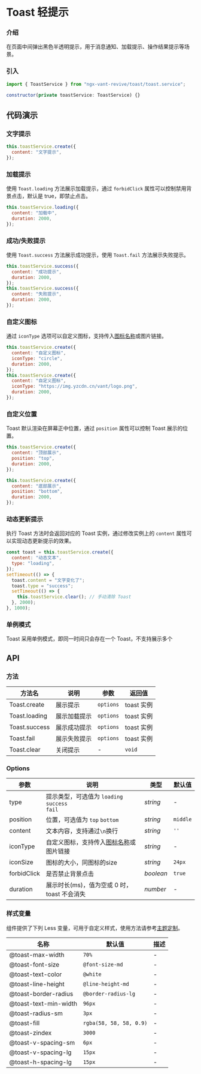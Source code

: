 # Toast 轻提示

### 介绍

在页面中间弹出黑色半透明提示，用于消息通知、加载提示、操作结果提示等场景。

### 引入

```js
import { ToastService } from "ngx-vant-revive/toast/toast.service";

constructor(private toastService: ToastService) {}
```

## 代码演示

### 文字提示

```js
this.toastService.create({
  content: "文字提示",
});
```

### 加载提示

使用 `Toast.loading` 方法展示加载提示，通过 `forbidClick` 属性可以控制禁用背景点击，默认是 true，即禁止点击。

```js
this.toastService.loading({
  content: "加载中",
  duration: 2000,
});
```

### 成功/失败提示

使用 `Toast.success` 方法展示成功提示，使用 `Toast.fail` 方法展示失败提示。

```js
this.toastService.success({
  content: "成功提示",
  duration: 2000,
});
this.toastService.success({
  content: "失败提示",
  duration: 2000,
});
```

### 自定义图标

通过 `iconType` 选项可以自定义图标，支持传入[图标名称](#/zh-CN/icon)或图片链接。

```js
this.toastService.create({
  content: "自定义图标",
  iconType: "circle",
  duration: 2000,
});
this.toastService.create({
  content: "自定义图标",
  iconType: "https://img.yzcdn.cn/vant/logo.png",
  duration: 2000,
});
```

### 自定义位置

Toast 默认渲染在屏幕正中位置，通过 `position` 属性可以控制 Toast 展示的位置。

```js
this.toastService.create({
  content: "顶部展示",
  position: "top",
  duration: 2000,
});

this.toastService.create({
  content: "底部展示",
  position: "bottom",
  duration: 2000,
});
```

### 动态更新提示

执行 Toast 方法时会返回对应的 Toast 实例，通过修改实例上的 `content` 属性可以实现动态更新提示的效果。

```js
const toast = this.toastService.create({
  content: "动态文本",
  type: "loading",
});
setTimeout(() => {
  toast.content = "文字变化了";
  toast.type = "success";
  setTimeout(() => {
    this.toastService.clear(); // 手动清除 Toast
  }, 2000);
}, 1000);
```

### 单例模式

Toast 采用单例模式，即同一时间只会存在一个 Toast，不支持展示多个


## API

### 方法

| 方法名 | 说明 | 参数 | 返回值 |
| --- | --- | --- | --- |
| Toast.create | 展示提示 | `options` | toast 实例 |
| Toast.loading | 展示加载提示 | `options` | toast 实例 |
| Toast.success | 展示成功提示 | `options` | toast 实例 |
| Toast.fail | 展示失败提示 | `options` | toast 实例 |
| Toast.clear | 关闭提示 | - | `void` |

### Options

| 参数 | 说明 | 类型 | 默认值 |
| --- | --- | --- | --- |
| type | 提示类型，可选值为 `loading` `success`<br>`fail`  | _string_ | - |
| position | 位置，可选值为 `top` `bottom` | _string_ | `middle` |
| content | 文本内容，支持通过`\n`换行 | _string_ | `''` | - |
| iconType | 自定义图标，支持传入[图标名称](#/zh-CN/icon)或图片链接 | _string_ | - |
| iconSize | 图标的大小，同图标的size | _string_ | `24px` |
| forbidClick | 是否禁止背景点击 | _boolean_ | `true` |
| duration | 展示时长(ms)，值为空或 0 时，toast 不会消失 | _number_ | - |

### 样式变量

组件提供了下列 Less 变量，可用于自定义样式，使用方法请参考[主题定制](#/basic/theme)。

| 名称                            | 默认值                    | 描述 |
| ------------------------------- | ------------------------- | ---- |
| @toast-max-width                | `70%`                     | -    |
| @toast-font-size                | `@font-size-md`           | -    |
| @toast-text-color               | `@white`                  | -    |
| @toast-line-height              | `@line-height-md`         | -    |
| @toast-border-radius            | `@border-radius-lg`       | -    |
| @toast-text-min-width           | `96px`                    | -    |
| @toast-radius-sm                | `3px`                     | -    |
| @toast-fill                     | `rgba(58, 58, 58, 0.9)` | -    |
| @toast-zindex                   | `3000`                    | -    |
| @toast-v-spacing-sm             | `6px`                     | -    |
| @toast-v-spacing-lg             | `15px`                    | -    |
| @toast-h-spacing-lg             | `15px`                    | -    |
